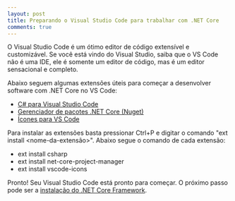 ```yaml
---
layout: post
title: Preparando o Visual Studio Code para trabalhar com .NET Core
comments: true
---
```


O Visual Studio Code é um ótimo editor de código extensível e customizável. Se você está vindo do Visual Studio, saiba que o VS Code não é uma IDE, ele é somente um editor de código, mas é um editor sensacional e completo.

Abaixo seguem algumas extensões úteis para começar a desenvolver software com .NET Core no VS Code:

* <a href="https://marketplace.visualstudio.com/items?itemName=ms-vscode.csharp" target="_blank">C# para Visual Studio Code</a>
* <a href="https://marketplace.visualstudio.com/items?itemName=ksubedi.net-core-project-manager" target="_blank">Gerenciador de pacotes .NET Core (Nuget)</a>
* <a href="https://marketplace.visualstudio.com/items?itemName=robertohuertasm.vscode-icons" target="_blank">Ícones para VS Code</a>

Para instalar as extensões basta pressionar Ctrl+P e digitar o comando "ext install <nome-da-extensão>". Abaixo segue o comando de cada extensão:

* ext install csharp
* ext install net-core-project-manager
* ext install vscode-icons

Pronto! Seu Visual Studio Code está pronto para começar. O próximo passo pode ser a <a href="https://www.microsoft.com/net/download/core#/sdk/current" target="_blank">instalação do .NET Core Framework</a>.




